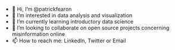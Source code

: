 - 👋 Hi, I’m @patrickfearon
- 👀 I’m interested in data analysis and visualization
- 🌱 I’m currently learning introductory data science
- 💞️ I’m looking to collaborate on open source projects concerning misinformation online
- 📫 How to reach me: LinkedIn, Twitter or Email

<!---
patrickfearon/patrickfearon is a ✨ special ✨ repository because its `README.md` (this file) appears on your GitHub profile.
You can click the Preview link to take a look at your changes.
--->

